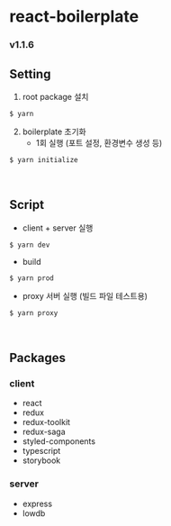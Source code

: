 # react-boilerplate

### v1.1.6

## Setting

1. root package 설치
```
$ yarn
```

2. boilerplate 초기화
    - 1회 실행 (포트 설정, 환경변수 생성 등)
```
$ yarn initialize
```

<br />

## Script

- client + server 실행
```
$ yarn dev
```

- build
```
$ yarn prod
```

- proxy 서버 실행 (빌드 파일 테스트용)
```
$ yarn proxy
```

<br />

## Packages

### client
- react
- redux
- redux-toolkit
- redux-saga
- styled-components
- typescript
- storybook

### server
- express
- lowdb
